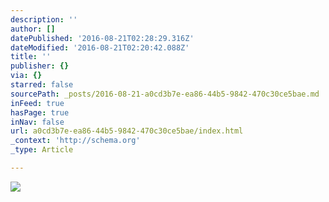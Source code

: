 ```yaml
---
description: ''
author: []
datePublished: '2016-08-21T02:28:29.316Z'
dateModified: '2016-08-21T02:20:42.088Z'
title: ''
publisher: {}
via: {}
starred: false
sourcePath: _posts/2016-08-21-a0cd3b7e-ea86-44b5-9842-470c30ce5bae.md
inFeed: true
hasPage: true
inNav: false
url: a0cd3b7e-ea86-44b5-9842-470c30ce5bae/index.html
_context: 'http://schema.org'
_type: Article

---
```

![](https://the-grid-user-content.s3-us-west-2.amazonaws.com/6d2abf03-e722-4b02-a503-66feaeab0ea6.jpg)